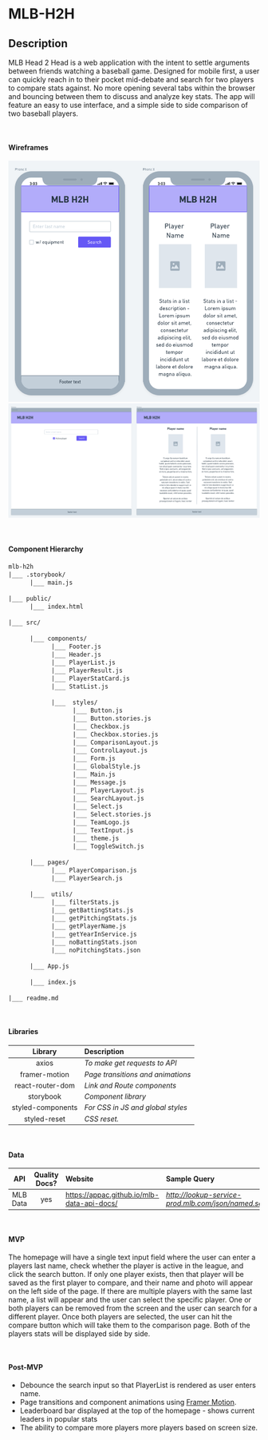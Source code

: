 # MLB-H2H

## Description

MLB Head 2 Head is a web application with the intent to settle arguments between friends watching a baseball game. Designed for mobile first, a user can quickly reach in to their pocket mid-debate and search for two players to compare stats against. No more opening several tabs within the browser and bouncing between them to discuss and analyze key stats. The app will feature an easy to use interface, and a simple side to side comparison of two baseball players.

<br>

#### Wireframes

![alt text](./wireframes/MLB-H2H-mobile.png)
![alt text](./wireframes/MLB-H2H.png)

<br>

#### Component Hierarchy

```
mlb-h2h
|___ .storybook/
      |___ main.js

|___ public/
      |___ index.html

|___ src/

      |___ components/
            |___ Footer.js
            |___ Header.js
            |___ PlayerList.js
            |___ PlayerResult.js
            |___ PlayerStatCard.js
            |___ StatList.js

            |___  styles/
                  |___ Button.js
                  |___ Button.stories.js
                  |___ Checkbox.js
                  |___ Checkbox.stories.js
                  |___ ComparisonLayout.js
                  |___ ControlLayout.js
                  |___ Form.js
                  |___ GlobalStyle.js
                  |___ Main.js
                  |___ Message.js
                  |___ PlayerLayout.js
                  |___ SearchLayout.js
                  |___ Select.js
                  |___ Select.stories.js
                  |___ TeamLogo.js
                  |___ TextInput.js
                  |___ theme.js
                  |___ ToggleSwitch.js

      |___ pages/
            |___ PlayerComparison.js
            |___ PlayerSearch.js

      |___  utils/
            |___ filterStats.js
            |___ getBattingStats.js
            |___ getPitchingStats.js
            |___ getPlayerName.js
            |___ getYearInService.js
            |___ noBattingStats.json
            |___ noPitchingStats.json

      |___ App.js

      |___ index.js

|___ readme.md

```

<br>

#### Libraries

|      Library      | Description                       |
| :---------------: | :-------------------------------- |
|       axios       | _To make get requests to API_     |
|   framer-motion   | _Page transitions and animations_ |
| react-router-dom  | _Link and Route components_       |
|     storybook     | _Component library_               |
| styled-components | _For CSS in JS and global styles_ |
|   styled-reset    | _CSS reset._                      |

<br>

#### Data

|   API    | Quality Docs? | Website                                    | Sample Query                                                          |
| :------: | :-----------: | :----------------------------------------- | :-------------------------------------------------------------------- |
| MLB Data |      yes      | https://appac.github.io/mlb-data-api-docs/ | _http://lookup-service-prod.mlb.com/json/named.search_player_all.bam_ |

<br>

#### MVP

The homepage will have a single text input field where the user can enter a players last name, check whether the player is active in the league, and click the search button. If only one player exists, then that player will be saved as the first player to compare, and their name and photo will appear on the left side of the page. If there are multiple players with the same last name, a list will appear and the user can select the specific player. One or both players can be removed from the screen and the user can search for a different player. Once both players are selected, the user can hit the compare button which will take them to the comparison page. Both of the players stats will be displayed side by side.

<br>

#### Post-MVP

- Debounce the search input so that PlayerList is rendered as user enters name.
- Page transitions and component animations using [Framer Motion](https://www.framer.com/motion/).
- Leaderboard bar displayed at the top of the homepage - shows current leaders in popular stats
- The ability to compare more players more players based on screen size.
